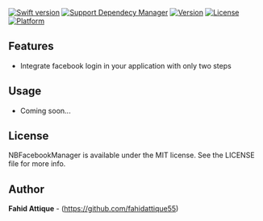 [![Swift version](https://img.shields.io/badge/swift-3.0-orange.svg?style=flat.svg)](https://img.shields.io/badge/swift-3.0-orange.svg?style=flat.svg)
[![Support Dependecy Manager](https://img.shields.io/badge/support-CocoaPods-red.svg?style=flat.svg)](https://img.shields.io/badge/support-CocoaPods-red.svg?style=flat.svg)
[![Version](https://img.shields.io/cocoapods/v/NBFacebookManager.svg?style=flat)](http://cocoapods.org/pods/NBFacebookManager)
[![License](https://img.shields.io/badge/License-MIT-brightgreen.svg?style=flat.svg)](https://img.shields.io/badge/License-MIT-brightgreen.svg?style=flat.svg)
[![Platform](https://img.shields.io/cocoapods/p/NBFacebookManager.svg?style=flat)](http://cocoapods.org/pods/NBFacebookManager)




## Features

* Integrate facebook login in your application with only two steps



## Usage

* Coming soon...
 

## License

NBFacebookManager is available under the MIT license. See the LICENSE file for more info.

 

## Author

**Fahid Attique** - (https://github.com/fahidattique55)
